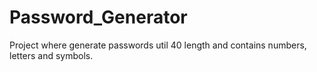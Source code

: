 # Password_Generator

Project where generate passwords util 40 length and contains numbers, letters and symbols.
